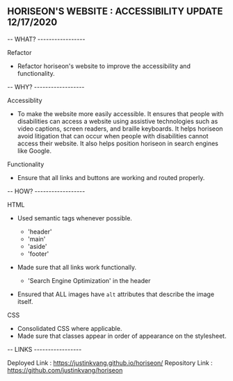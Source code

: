 ## HORISEON'S WEBSITE : ACCESSIBILITY UPDATE 12/17/2020

-- WHAT? -----------------

Refactor
* Refactor horiseon's website to improve the accessibility and functionality. 

-- WHY? ------------------

Accessiblity
* To make the website more easily accessible. It ensures that people with disabilities can access a website using assistive technologies such as video captions, screen readers, and braille keyboards. It helps horiseon avoid litigation that can occur when people with disabilities cannot access their website. It also helps position horiseon in search engines like Google. 

Functionality 
* Ensure that all links and buttons are working and routed properly. 

-- HOW? ------------------

HTML
* Used semantic tags whenever possible.
   - 'header'
   - 'main'
   - 'aside'
   - 'footer'
        
* Made sure that all links work functionally. 
   - 'Search Engine Optimization' in the header
* Ensured that ALL images have `alt` attributes that describe the image itself.

CSS
* Consolidated CSS where applicable.
* Made sure that classes appear in order of appearance on the stylesheet.

-- LINKS -----------------

Deployed Link : https://justinkvang.github.io/horiseon/
Repository Link : https://github.com/justinkvang/horiseon
